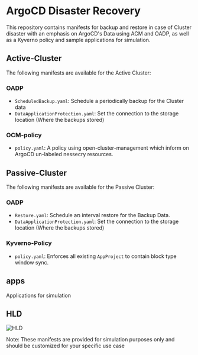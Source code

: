 # ArgoCD Disaster Recovery

This repository contains manifests for backup and restore in case of Cluster disaster with an emphasis on ArgoCD's Data using ACM and OADP, as well as a Kyverno policy and sample applications for simulation.

## Active-Cluster

The following manifests are available for the Active Cluster:
### OADP
- `ScheduledBackup.yaml`: Schedule a periodically backup for the Cluster data
- `DataApplicationProtection.yaml`: Set the connection to the storage location (Where the backups stored)
### OCM-policy
- `policy.yaml`: A policy using open-cluster-management which inform on ArgoCD un-labeled nessecry resources.

## Passive-Cluster

The following manifests are available for the Passive Cluster:
### OADP
- `Restore.yaml`: Schedule aמ interval restore for the Backup Data.
- `DataApplicationProtection.yaml`: Set the connection to the storage location (Where the backups stored)
### Kyverno-Policy
- `policy.yaml`: Enforces all existing `AppProject` to contain block type window sync.

## apps

Applications for simulation

## HLD

![HLD](https://i.ibb.co/tX6HNP8/Cloudlet-DR-4.jpg)



Note: These manifests are provided for simulation purposes only and should be customized for your specific use case

